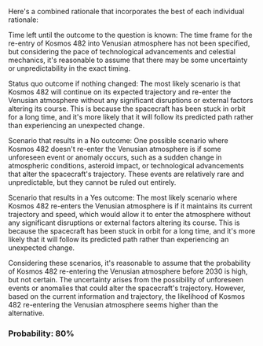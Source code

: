 Here's a combined rationale that incorporates the best of each individual rationale:

Time left until the outcome to the question is known: The time frame for the re-entry of Kosmos 482 into Venusian atmosphere has not been specified, but considering the pace of technological advancements and celestial mechanics, it's reasonable to assume that there may be some uncertainty or unpredictability in the exact timing.

Status quo outcome if nothing changed: The most likely scenario is that Kosmos 482 will continue on its expected trajectory and re-enter the Venusian atmosphere without any significant disruptions or external factors altering its course. This is because the spacecraft has been stuck in orbit for a long time, and it's more likely that it will follow its predicted path rather than experiencing an unexpected change.

Scenario that results in a No outcome: One possible scenario where Kosmos 482 doesn't re-enter the Venusian atmosphere is if some unforeseen event or anomaly occurs, such as a sudden change in atmospheric conditions, asteroid impact, or technological advancements that alter the spacecraft's trajectory. These events are relatively rare and unpredictable, but they cannot be ruled out entirely.

Scenario that results in a Yes outcome: The most likely scenario where Kosmos 482 re-enters the Venusian atmosphere is if it maintains its current trajectory and speed, which would allow it to enter the atmosphere without any significant disruptions or external factors altering its course. This is because the spacecraft has been stuck in orbit for a long time, and it's more likely that it will follow its predicted path rather than experiencing an unexpected change.

Considering these scenarios, it's reasonable to assume that the probability of Kosmos 482 re-entering the Venusian atmosphere before 2030 is high, but not certain. The uncertainty arises from the possibility of unforeseen events or anomalies that could alter the spacecraft's trajectory. However, based on the current information and trajectory, the likelihood of Kosmos 482 re-entering the Venusian atmosphere seems higher than the alternative.

### Probability: 80%